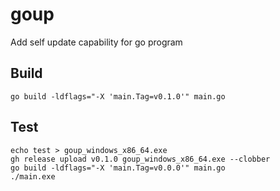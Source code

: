 # goup

Add self update capability for go program


## Build

```console
go build -ldflags="-X 'main.Tag=v0.1.0'" main.go
```

## Test

```console
echo test > goup_windows_x86_64.exe
gh release upload v0.1.0 goup_windows_x86_64.exe --clobber
go build -ldflags="-X 'main.Tag=v0.0.0'" main.go
./main.exe
```